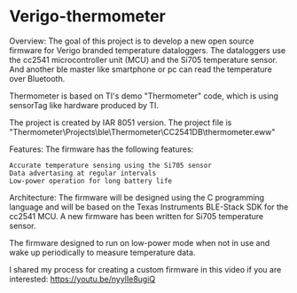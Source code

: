 # Verigo-thermometer

Overview:
The goal of this project is to develop a new open source firmware for Verigo branded temperature dataloggers. The dataloggers use the cc2541 microcontroller unit (MCU) and the Si705 temperature sensor. And another ble master like smartphone or pc can read the temperature over Bluetooth. 

Thermometer is based on TI's demo "Thermometer" code, which is using sensorTag like hardware produced by TI.

The project is created by IAR 8051 version. The project file is "Thermometer\Projects\ble\Thermometer\CC2541DB\thermometer.eww"

Features:
The firmware has the following features:

    Accurate temperature sensing using the Si705 sensor
    Data advertasing at regular intervals
    Low-power operation for long battery life
 

Architecture:
The firmware will be designed using the C programming language and will be based on the Texas Instruments BLE-Stack SDK for the cc2541 MCU. A new firmware has been written for Si705 temperature sensor.

The firmware designed to run on low-power mode when not in use and wake up periodically to measure temperature data. 

I shared my process for creating a custom firmware in this video if you are interested:
https://youtu.be/nyylIe8ugiQ
